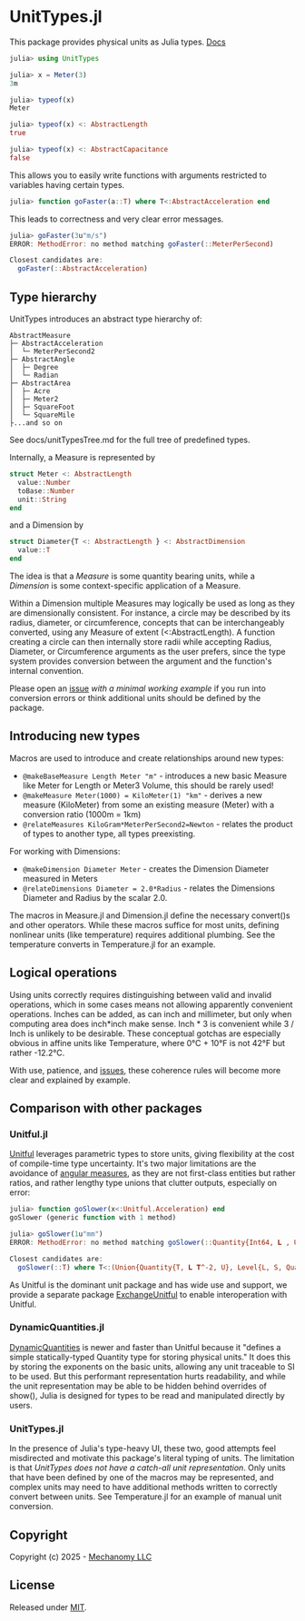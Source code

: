 # UnitTypes.jl
This package provides physical units as Julia types.
[Docs](https://mechanomy.github.io/UnitTypes.jl/dev/)

```julia
julia> using UnitTypes

julia> x = Meter(3)
3m

julia> typeof(x)
Meter

julia> typeof(x) <: AbstractLength
true

julia> typeof(x) <: AbstractCapacitance
false
```

This allows you to easily write functions with arguments restricted to variables having certain types.
```julia
julia> function goFaster(a::T) where T<:AbstractAcceleration end
```

This leads to correctness and very clear error messages.
```julia
julia> goFaster(3u"m/s")
ERROR: MethodError: no method matching goFaster(::MeterPerSecond)

Closest candidates are:
  goFaster(::AbstractAcceleration)
```

## Type hierarchy
UnitTypes introduces an abstract type hierarchy of:
```
AbstractMeasure
├─ AbstractAcceleration
│  └─ MeterPerSecond2
├─ AbstractAngle
│  ├─ Degree
│  └─ Radian
├─ AbstractArea
│  ├─ Acre
│  ├─ Meter2
│  ├─ SquareFoot
│  └─ SquareMile
├...and so on
```

See docs/unitTypesTree.md for the full tree of predefined types.

Internally, a Measure is represented by
```julia
struct Meter <: AbstractLength
  value::Number
  toBase::Number
  unit::String
end
```
and a Dimension by
```julia
struct Diameter{T <: AbstractLength } <: AbstractDimension
  value::T
end
```

The idea is that a *Measure* is some quantity bearing units, while a *Dimension* is some context-specific application of a Measure.

Within a Dimension multiple Measures may logically be used as long as they are dimensionally consistent.
For instance, a circle may be described by its radius, diameter, or circumference, concepts that can be interchangeably converted, using any Measure of extent (<:AbstractLength).
A function creating a circle can then internally store radii while accepting Radius, Diameter, or Circumference arguments as the user prefers, since the type system provides conversion between the argument and the function's internal convention.


Please open an [issue](https://github.com/mechanomy/UnitTypes.jl/issues) _with a minimal working example_ if you run into conversion errors or think additional units should be defined by the package.

## Introducing new types
Macros are used to introduce and create relationships around new types:
* `@makeBaseMeasure Length Meter "m"` - introduces a new basic Measure like Meter for Length or Meter3 Volume, this should be rarely used!
* `@makeMeasure Meter(1000) = KiloMeter(1) "km"` - derives a new measure (KiloMeter) from some an existing measure (Meter) with a conversion ratio (1000m = 1km)
* `@relateMeasures KiloGram*MeterPerSecond2=Newton` - relates the product of types to another type, all types preexisting.

For working with Dimensions:
* `@makeDimension Diameter Meter` - creates the Dimension Diameter measured in Meters
* `@relateDimensions Diameter = 2.0*Radius` - relates the Dimensions Diameter and Radius by the scalar 2.0.

The macros in Measure.jl and Dimension.jl define the necessary convert()s and other operators.
While these macros suffice for most units, defining nonlinear units (like temperature) requires additional plumbing.
See the temperature converts in Temperature.jl for an example.

## Logical operations
Using units correctly requires distinguishing between valid and invalid operations, which in some cases means not allowing apparently convenient operations.
Inches can be added, as can inch and millimeter, but only when computing area does inch*inch make sense.
Inch * 3 is convenient while 3 / Inch is unlikely to be desirable.
These conceptual gotchas are especially obvious in affine units like Temperature, where 0°C + 10°F is not 42°F but rather -12.2°C.

With use, patience, and [issues](https://github.com/mechanomy/UnitTypes.jl/issues), these coherence rules will become more clear and explained by example.

## Comparison with other packages

### Unitful.jl
[Unitful](https://painterqubits.github.io/Unitful.jl/latest/) leverages parametric types to store units, giving flexibility at the cost of compile-time type uncertainty.
It's two major limitations are the avoidance of [angular measures](https://painterqubits.github.io/Unitful.jl/latest/trouble/#promotion-with-dimensionless-numbers), as they are not first-class entities but rather ratios, and rather lengthy type unions that clutter outputs, especially on error:

```julia
julia> function goSlower(x<:Unitful.Acceleration) end
goSlower (generic function with 1 method)

julia> goSlower(1u"mm")
ERROR: MethodError: no method matching goSlower(::Quantity{Int64, 𝐋 , Unitful.FreeUnits{(mm,), 𝐋 , nothing}})

Closest candidates are:
  goSlower(::T) where T<:(Union{Quantity{T, 𝐋 𝐓^-2, U}, Level{L, S, Quantity{T, 𝐋 𝐓^-2, U}} where {L, S}} where {T, U})
```

As Unitful is the dominant unit package and has wide use and support, we provide a separate package [ExchangeUnitful](https://github.com/mechanomy/ExchangeUnitful.jl) to enable interoperation with Unitful.

### DynamicQuantities.jl
[DynamicQuantities](https://github.com/SymbolicML/DynamicQuantities.jl) is newer and faster than Unitful because it "defines a simple statically-typed Quantity type for storing physical units."
It does this by storing the exponents on the basic units, allowing any unit traceable to SI to be used.
But this performant representation hurts readability, and while the unit representation may be able to be hidden behind overrides of show(), Julia is designed for types to be read and manipulated directly by users.

### UnitTypes.jl
In the presence of Julia's type-heavy UI, these two, good attempts feel misdirected and motivate this package's literal typing of units.
The limitation is that _UnitTypes does not have a catch-all unit representation_.
Only units that have been defined by one of the macros may be represented, and complex units may need to have additional methods written to correctly convert between units.
See Temperature.jl for an example of manual unit conversion.

## Copyright
Copyright (c) 2025 - [Mechanomy LLC](https://mechanomy.com)

## License
Released under [MIT](./license.md).
